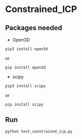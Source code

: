 # Constrained_ICP

## Packages needed
- Open3D
~~~
pip3 install open3d
~~~
or
~~~
pip install open3d
~~~
- scipy
~~~
pip3 install scipy
~~~
or
~~~
pip install scipy
~~~

## Run
~~~
python test_constrained_icp.py
~~~
